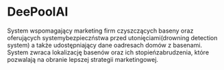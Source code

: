 # DeePoolAI
System wspomagający marketing firm czyszczących baseny oraz oferujących systemybezpieczństwa przed utonięciami(drowning detection system) a także udostępniający dane oadresach domów z basenami. System zwraca lokalizację basenów oraz ich stopieńzabrudzenia, które pozwalają na obranie lepszej strategii marketingowej.
